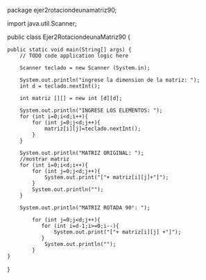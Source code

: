 package ejer2rotaciondeunamatriz90;

import java.util.Scanner;

public class Ejer2RotaciondeunaMatriz90 {

    public static void main(String[] args) {
        // TODO code application logic here
        
        Scanner teclado = new Scanner (System.in); 
        
        System.out.println("ingrese la dimension de la matriz: ");
        int d = teclado.nextInt(); 
        
        int matriz [][] = new int [d][d];
        
        System.out.println("INGRESE LOS ELEMENTOS: ");
        for (int i=0;i<d;i++){
            for (int j=0;j<d;j++){
                matriz[i][j]=teclado.nextInt(); 
            }
        }
       
        System.out.println("MATRIZ ORIGINAL: ");
        //mostrar matriz 
        for (int i=0;i<d;i++){
            for (int j=0;j<d;j++){
                System.out.print("["+ matriz[i][j]+"]");
            }
            System.out.println("");
        }
        
        System.out.println("MATRIZ ROTADA 90°: ");
        
            for (int j=0;j<d;j++){
               for (int i=d-1;i>=0;i--){
                   System.out.print("["+ matriz[i][j] +"]");
               }  
                System.out.println("");
            }
    }  
}
